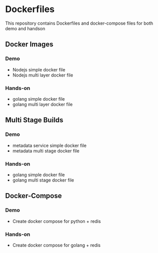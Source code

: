 # Dockerfiles

This repository contains Dockerfiles and docker-compose files for both demo and handson

## Docker Images

### Demo

- Nodejs simple docker file
- Nodejs multi layer docker file

### Hands-on

- golang simple docker file
- golang multi layer docker file

## Multi Stage Builds

### Demo

- metadata service simple docker file
- metadata multi stage docker file

### Hands-on

- golang simple docker file
- golang multi stage docker file

## Docker-Compose

### Demo
- Create docker compose for python + redis

### Hands-on
- Create docker compose for golang + redis

